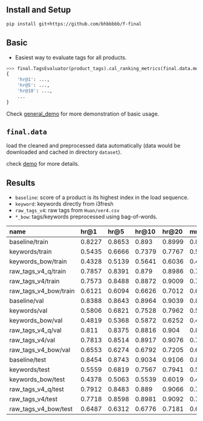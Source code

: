 

## Install and Setup


```sh
pip install git+https://github.com/bhbbbbb/f-final
```

## Basic

- Easiest way to evaluate tags for all products.

```python
>>> final.TagsEvaluator(product_tags).cal_ranking_metrics(final.data.merged_df()['train'])
{
    'hr@1': ...,
    'hr@5': ...,
    'hr@10': ...,
    ...
}
```

Check [general_demo](./demos/demo.ipynb) for more demonstration of basic usage.

## `final.data`

load the cleaned and preprocessed data automatically (data would be downloaded and cached in directory `dataset`).

check [demo](./demos/data.ipynb) for more details.



## Results

- `baseline`: score of a product is its highest index in the load sequence.
- `keyword`: keywords directly from i3fresh
- `raw_tags_v4`: raw tags from `Huan/ver4.csv`
- `*_bow`: tags/keywords preprocessed using bag-of-words.


| name                  |   hr@1 |   hr@5 |   hr@10 |   hr@20 |   mrr@1 |   mrr@5 |   mrr@10 |   mrr@20 |   ndcg@1 |   ndcg@5 |   ndcg@10 |   ndcg@20 |
|:----------------------|:-------|:-------|:--------|:--------|:--------|:--------|:---------|:---------|:---------|:---------|:----------|:----------|
| baseline/train        | 0.8227 | 0.8653 |  0.893  |  0.8999 |  0.8227 |  1.0662 |   1.0887 |   1.0915 |   0.8227 |   0.8354 |    0.849  |    0.852  |
| keywords/train        | 0.5435 | 0.6666 |  0.7379 |  0.7767 |  0.5435 |  0.7596 |   0.7927 |   0.8029 |   0.5435 |   0.5983 |    0.6295 |    0.644  |
| keywords_bow/train    | 0.4328 | 0.5139 |  0.5641 |  0.6036 |  0.4328 |  0.5846 |   0.606  |   0.6151 |   0.4328 |   0.4596 |    0.4804 |    0.4945 |
| raw_tags_v4_q/train   | 0.7857 | 0.8391 |  0.879  |  0.8986 |  0.7857 |  1.0202 |   1.0445 |   1.0504 |   0.7857 |   0.8043 |    0.8224 |    0.8301 |
| raw_tags_v4/train     | 0.7573 | 0.8488 |  0.8872 |  0.9009 |  0.7573 |  1.0115 |   1.0364 |   1.0409 |   0.7573 |   0.8    |    0.8178 |    0.8233 |
| raw_tags_v4_bow/train | 0.6121 | 0.6094 |  0.6626 |  0.7012 |  0.6121 |  0.7569 |   0.7803 |   0.7896 |   0.6121 |   0.5884 |    0.6105 |    0.6244 |
| baseline/val          | 0.8388 | 0.8643 |  0.8964 |  0.9039 |  0.8388 |  1.0942 |   1.1227 |   1.1258 |   0.8388 |   0.8392 |    0.8553 |    0.8586 |
| keywords/val          | 0.5806 | 0.6821 |  0.7528 |  0.7962 |  0.5806 |  0.8089 |   0.8446 |   0.8569 |   0.5806 |   0.6229 |    0.6539 |    0.6706 |
| keywords_bow/val      | 0.4819 | 0.5368 |  0.5872 |  0.6252 |  0.4819 |  0.6397 |   0.6636 |   0.6735 |   0.4819 |   0.4915 |    0.5127 |    0.5268 |
| raw_tags_v4_q/val     | 0.811  | 0.8375 |  0.8816 |  0.904  |  0.811  |  1.0532 |   1.0825 |   1.0896 |   0.811  |   0.8121 |    0.8322 |    0.8412 |
| raw_tags_v4/val       | 0.7813 | 0.8514 |  0.8917 |  0.9076 |  0.7813 |  1.0479 |   1.0771 |   1.0827 |   0.7813 |   0.8115 |    0.8305 |    0.837  |
| raw_tags_v4_bow/val   | 0.6553 | 0.6274 |  0.6792 |  0.7205 |  0.6553 |  0.8036 |   0.83   |   0.8409 |   0.6553 |   0.6151 |    0.6373 |    0.6527 |
| baseline/test         | 0.8454 | 0.8743 |  0.9034 |  0.9106 |  0.8454 |  1.0959 |   1.1197 |   1.1223 |   0.8454 |   0.8493 |    0.8636 |    0.8666 |
| keywords/test         | 0.5559 | 0.6819 |  0.7567 |  0.7941 |  0.5559 |  0.794  |   0.8281 |   0.838  |   0.5559 |   0.614  |    0.6464 |    0.6605 |
| keywords_bow/test     | 0.4378 | 0.5063 |  0.5539 |  0.6019 |  0.4378 |  0.5999 |   0.6208 |   0.6311 |   0.4378 |   0.459  |    0.479  |    0.4957 |
| raw_tags_v4_q/test    | 0.7912 | 0.8483 |  0.889  |  0.9066 |  0.7912 |  1.0411 |   1.0673 |   1.0727 |   0.7912 |   0.8148 |    0.8337 |    0.8407 |
| raw_tags_v4/test      | 0.7718 | 0.8598 |  0.8981 |  0.9092 |  0.7718 |  1.0383 |   1.0645 |   1.0684 |   0.7718 |   0.8132 |    0.8314 |    0.836  |
| raw_tags_v4_bow/test  | 0.6487 | 0.6312 |  0.6776 |  0.7181 |  0.6487 |  0.7985 |   0.8205 |   0.8297 |   0.6487 |   0.615  |    0.6345 |    0.6488 |